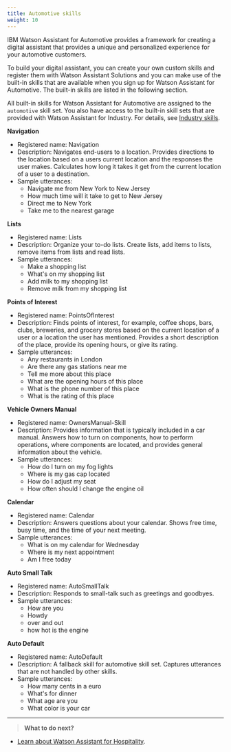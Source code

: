 ```yaml
---
title: Automotive skills
weight: 10
---
```

IBM Watson Assistant for Automotive provides a framework for creating a digital assistant that provides a unique and personalized experience for your automotive customers. 

To build your digital assistant, you can create your own custom skills and register them with Watson Assistant Solutions and you can make use of the built-in skills that are available when you sign up for Watson Assistant for Automotive.  The built-in skills are listed in the following section.

All built-in skills for Watson Assistant for Automotive are assigned to the `automotive` skill set.  You also have access to the built-in skill sets that are provided with Watson Assistant for Industry.  For details, see [Industry skills]({{site.baseurl}}/flavours/industry).

**Navigation**
- Registered name: Navigation
- Description: Navigates end-users to a location. Provides directions to the location based on a users current location and the responses the user makes. Calculates how long it takes it get from the current location of a user to a destination.
- Sample utterances:
    - Navigate me from New York to New Jersey
    - How much time will it take to get to New Jersey
    - Direct me to New York
    - Take me to the nearest garage


**Lists**
- Registered name: Lists
- Description: Organize your to-do lists.  Create lists, add items to lists, remove items from lists and read lists.
- Sample utterances: 
    - Make a shopping list
    - What's on my shopping list 
    - Add milk to my shopping list
    - Remove milk from my shopping list


**Points of Interest** 
- Registered name: PointsOfInterest
- Description: Finds points of interest, for example, coffee shops, bars, clubs, breweries, and grocery stores based on the current location of a user or a location the user has mentioned.  Provides a short description of the place, provide its opening hours, or give its rating.
- Sample utterances: 
    - Any restaurants in London
    - Are there any gas stations near me
    - Tell me more about this place
    - What are the opening hours of this place
    - What is the phone number of this place
    - What is the rating of this place

>
**Vehicle Owners Manual**
- Registered name: OwnersManual-Skill
- Description: Provides information that is typically included in a car manual.  Answers how to turn on components, how to perform operations, where components are located, and provides general information about the vehicle.
- Sample utterances: 
    - How do I turn on my fog lights
    - Where is my gas cap located
    - How do I adjust my seat
    - How often should I change the engine oil


**Calendar**
- Registered name: Calendar
- Description: Answers questions about your calendar. Shows free time, busy time, and the time of your next meeting.
- Sample utterances: 
    - What is on my calendar for Wednesday
    - Where is my next appointment
    - Am I free today


**Auto Small Talk**
- Registered name: AutoSmallTalk
- Description: Responds to small-talk such as greetings and goodbyes.
- Sample utterances: 
    - How are you
    - Howdy
    - over and out
    - how hot is the engine


**Auto Default**
- Registered name: AutoDefault
- Description: A fallback skill for automotive skill set.  Captures utterances that are not handled by other skills.
- Sample utterances: 
    - How many cents in a euro
    - What's for dinner
    - What age are you
    - What color is your car



---

> **What to do next?**<br/>
* [Learn about Watson Assistant for Hospitality]({{site.baseurl}}/flavours/hospitality).
